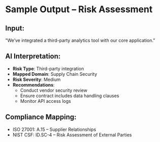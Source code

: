 
# Sample Output – Risk Assessment

## Input:
"We’ve integrated a third-party analytics tool with our core application."

## AI Interpretation:
- **Risk Type**: Third-party integration
- **Mapped Domain**: Supply Chain Security
- **Risk Severity**: Medium
- **Recommendations**:
  - Conduct vendor security review
  - Ensure contract includes data handling clauses
  - Monitor API access logs

## Compliance Mapping:
- ISO 27001: A.15 – Supplier Relationships
- NIST CSF: ID.SC-4 – Risk Assessment of External Parties
